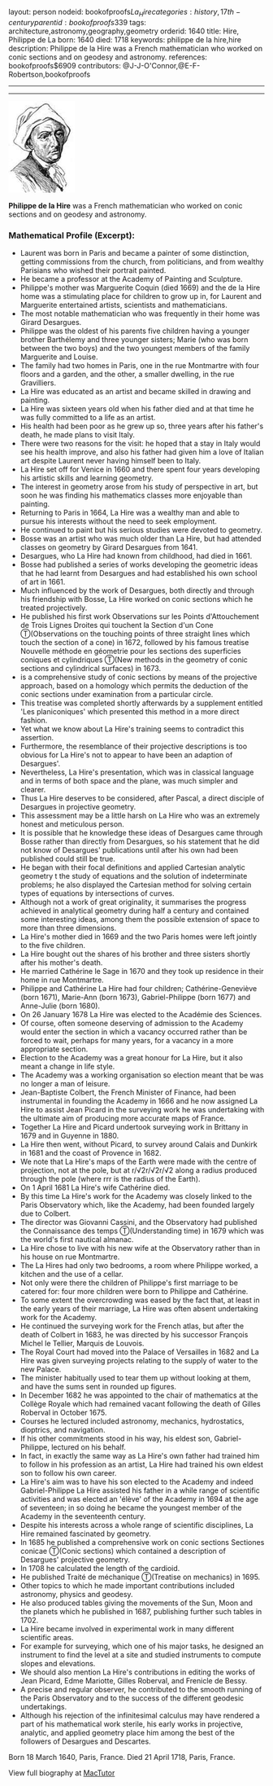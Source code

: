 layout: person
nodeid: bookofproofs$La_Hire
categories: history,17th-century
parentid: bookofproofs$339
tags: architecture,astronomy,geography,geometry
orderid: 1640
title: Hire, Philippe de La
born: 1640
died: 1718
keywords: philippe de la hire,hire
description: Philippe de la Hire was a French mathematician who worked on conic sections and on geodesy and astronomy.
references: bookofproofs$6909
contributors: @J-J-O'Connor,@E-F-Robertson,bookofproofs

---



---

![La_Hire.jpg](https://github.com/bookofproofs/bookofproofs.github.io/blob/main/_sources/_assets/images/portraits/La_Hire.jpg?raw=true)

**Philippe de la Hire** was a French mathematician who worked on conic sections and on geodesy and astronomy.

### Mathematical Profile (Excerpt):
* Laurent was born in Paris and became a painter of some distinction, getting commissions from the church, from politicians, and from wealthy Parisians who wished their portrait painted.
* He became a professor at the Academy of Painting and Sculpture.
* Philippe's mother was Marguerite Coquin (died 1669) and the de la Hire home was a stimulating place for children to grow up in, for Laurent and Marguerite entertained artists, scientists and mathematicians.
* The most notable mathematician who was frequently in their home was Girard Desargues.
* Philippe was the oldest of his parents five children having a younger brother Barthélemy and three younger sisters; Marie (who was born between the two boys) and the two youngest members of the family Marguerite and Louise.
* The family had two homes in Paris, one in the rue Montmartre with four floors and a garden, and the other, a smaller dwelling, in the rue Gravilliers.
* La Hire was educated as an artist and became skilled in drawing and painting.
* La Hire was sixteen years old when his father died and at that time he was fully committed to a life as an artist.
* His health had been poor as he grew up so, three years after his father's death, he made plans to visit Italy.
* There were two reasons for the visit: he hoped that a stay in Italy would see his health improve, and also his father had given him a love of Italian art despite Laurent never having himself been to Italy.
* La Hire set off for Venice in 1660 and there spent four years developing his artistic skills and learning geometry.
* The interest in geometry arose from his study of perspective in art, but soon he was finding his mathematics classes more enjoyable than painting.
* Returning to Paris in 1664, La Hire was a wealthy man and able to pursue his interests without the need to seek employment.
* He continued to paint but his serious studies were devoted to geometry.
* Bosse was an artist who was much older than La Hire, but had attended classes on geometry by Girard Desargues from 1641.
* Desargues, who La Hire had known from childhood, had died in 1661.
* Bosse had published a series of works developing the geometric ideas that he had learnt from Desargues and had established his own school of art in 1661.
* Much influenced by the work of Desargues, both directly and through his friendship with Bosse, La Hire worked on conic sections which he treated projectively.
* He published his first work Observations sur les Points d'Attouchement de Trois Lignes Droites qui touchent la Section d'un Cone Ⓣ(Observations on the touching points of three straight lines which touch the section of a cone) in 1672, followed by his famous treatise Nouvelle méthode en géometrie pour les sections des superficies coniques et cylindriques Ⓣ(New methods in the geometry of conic sections and cylindrical surfaces) in 1673.
* is a comprehensive study of conic sections by means of the projective approach, based on a homology which permits the deduction of the conic sections under examination from a particular circle.
* This treatise was completed shortly afterwards by a supplement entitled 'Les planiconiques' which presented this method in a more direct fashion.
* Yet what we know about La Hire's training seems to contradict this assertion.
* Furthermore, the resemblance of their projective descriptions is too obvious for La Hire's not to appear to have been an adaption of Desargues'.
* Nevertheless, La Hire's presentation, which was in classical language and in terms of both space and the plane, was much simpler and clearer.
* Thus La Hire deserves to be considered, after Pascal, a direct disciple of Desargues in projective geometry.
* This assessment may be a little harsh on La Hire who was an extremely honest and meticulous person.
* It is possible that he knowledge these ideas of Desargues came through Bosse rather than directly from Desargues, so his statement that he did not know of Desargues' publications until after his own had been published could still be true.
* He began with their focal definitions and applied Cartesian analytic geometry t the study of equations and the solution of indeterminate problems; he also displayed the Cartesian method for solving certain types of equations by intersections of curves.
* Although not a work of great originality, it summarises the progress achieved in analytical geometry during half a century and contained some interesting ideas, among them the possible extension of space to more than three dimensions.
* La Hire's mother died in 1669 and the two Paris homes were left jointly to the five children.
* La Hire bought out the shares of his brother and three sisters shortly after his mother's death.
* He married Cathérine le Sage in 1670 and they took up residence in their home in rue Montmartre.
* Philippe and Cathérine La Hire had four children; Cathérine-Geneviève (born 1671), Marie-Ann (born 1673), Gabriel-Philippe (born 1677) and Anne-Julie (born 1680).
* On 26 January 1678 La Hire was elected to the Académie des Sciences.
* Of course, often someone deserving of admission to the Academy would enter the section in which a vacancy occurred rather than be forced to wait, perhaps for many years, for a vacancy in a more appropriate section.
* Election to the Academy was a great honour for La Hire, but it also meant a change in life style.
* The Academy was a working organisation so election meant that be was no longer a man of leisure.
* Jean-Baptiste Colbert, the French Minister of Finance, had been instrumental in founding the Academy in 1666 and he now assigned La Hire to assist Jean Picard in the surveying work he was undertaking with the ultimate aim of producing more accurate maps of France.
* Together La Hire and Picard undertook surveying work in Brittany in 1679 and in Guyenne in 1880.
* La Hire then went, without Picard, to survey around Calais and Dunkirk in 1681 and the coast of Provence in 1682.
* We note that La Hire's maps of the Earth were made with the centre of projection, not at the pole, but at r/√2r/√2r/√2 along a radius produced through the pole (where rrr is the radius of the Earth).
* On 1 April 1681 La Hire's wife Cathérine died.
* By this time La Hire's work for the Academy was closely linked to the Paris Observatory which, like the Academy, had been founded largely due to Colbert.
* The director was Giovanni Cassini, and the Observatory had published the Connaissance des temps Ⓣ(Understanding time) in 1679 which was the world's first nautical almanac.
* La Hire chose to live with his new wife at the Observatory rather than in his house on rue Montmartre.
* The La Hires had only two bedrooms, a room where Philippe worked, a kitchen and the use of a cellar.
* Not only were there the children of Philippe's first marriage to be catered for: four more children were born to Philippe and Cathérine.
* To some extent the overcrowding was eased by the fact that, at least in the early years of their marriage, La Hire was often absent undertaking work for the Academy.
* He continued the surveying work for the French atlas, but after the death of Colbert in 1683, he was directed by his successor François Michel le Tellier, Marquis de Louvois.
* The Royal Court had moved into the Palace of Versailles in 1682 and La Hire was given surveying projects relating to the supply of water to the new Palace.
* The minister habitually used to tear them up without looking at them, and have the sums sent in rounded up figures.
* In December 1682 he was appointed to the chair of mathematics at the Collège Royale which had remained vacant following the death of Gilles Roberval in October 1675.
* Courses he lectured included astronomy, mechanics, hydrostatics, dioptrics, and navigation.
* If his other commitments stood in his way, his eldest son, Gabriel-Philippe, lectured on his behalf.
* In fact, in exactly the same way as La Hire's own father had trained him to follow in his profession as an artist, La Hire had trained his own eldest son to follow his own career.
* La Hire's aim was to have his son elected to the Academy and indeed Gabriel-Philippe La Hire assisted his father in a while range of scientific activities and was elected an 'élève' of the Academy in 1694 at the age of seventeen; in so doing he became the youngest member of the Academy in the seventeenth century.
* Despite his interests across a whole range of scientific disciplines, La Hire remained fascinated by geometry.
* In 1685 he published a comprehensive work on conic sections Sectiones conicae Ⓣ(Conic sections) which contained a description of Desargues' projective geometry.
* In 1708 he calculated the length of the cardioid.
* He published Traité de méchanique Ⓣ(Treatise on mechanics)  in 1695.
* Other topics to which he made important contributions included astronomy, physics and geodesy.
* He also produced tables giving the movements of the Sun, Moon and the planets which he published in 1687, publishing further such tables in 1702.
* La Hire became involved in experimental work in many different scientific areas.
* For example for surveying, which one of his major tasks, he designed an instrument to find the level at a site and studied instruments to compute slopes and elevations.
* We should also mention La Hire's contributions in editing the works of Jean Picard, Edme Mariotte, Gilles Roberval, and Frenicle de Bessy.
* A precise and regular observer, he contributed to the smooth running of the Paris Observatory and to the success of the different geodesic undertakings.
* Although his rejection of the infinitesimal calculus may have rendered a part of his mathematical work sterile, his early works in projective, analytic, and applied geometry place him among the best of the followers of Desargues and Descartes.

Born 18 March 1640, Paris, France. Died 21 April 1718, Paris, France.

View full biography at [MacTutor](https://mathshistory.st-andrews.ac.uk/Biographies/La_Hire/)
